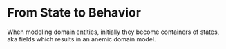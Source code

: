# From State to Behavior
When modeling domain entities, initially they become containers of states, aka fields which results in an
anemic domain model.
